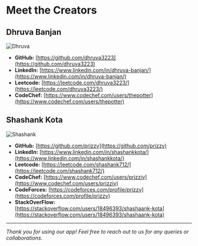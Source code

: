 # Meet the Creators  

## Dhruva Banjan  
![Dhruva](https://github.com/resolves-tech/creator_photos/asset/dhruva)

- **GitHub:** [https://github.com/dhruva3223](https://github.com/dhruva3223)  
- **LinkedIn:** [https://www.linkedin.com/in/dhruva-banjan/](https://www.linkedin.com/in/dhruva-banjan/)
- **Leetcode:** [https://leetcode.com/dhruva3223/](https://leetcode.com/dhruva3223/)
- **CodeChef:** [https://www.codechef.com/users/thepotter](https://www.codechef.com/users/thepotter)

## Shashank Kota   
![Shashank](https://github.com/resolves-tech/creator_photos/asset/shashank)

- **GitHub:** [https://github.com/prizzv](https://github.com/prizzv)  
- **LinkedIn:** [https://www.linkedin.com/in/shashankkota/](https://www.linkedin.com/in/shashankkota/)
- **Leetcode:** [https://leetcode.com/shashank712/](https://leetcode.com/shashank712/)
- **CodeChef:** [https://www.codechef.com/users/prizziv](https://www.codechef.com/users/prizziv)
- **CodeForces:** [https://codeforces.com/profile/prizzv](https://codeforces.com/profile/prizzv)
- **StackOverFlow:** [https://stackoverflow.com/users/18496393/shashaank-kota](https://stackoverflow.com/users/18496393/shashaank-kota)

---
*Thank you for using our app! Feel free to reach out to us for any queries or collaborations.*  
